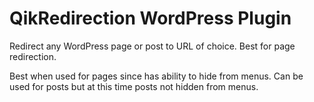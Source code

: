# QikRedirection WordPress Plugin

Redirect any WordPress page or post to URL of choice. Best for page redirection.

Best when used for pages since has ability to hide from menus. Can be used for posts but at this time posts not hidden from menus.
